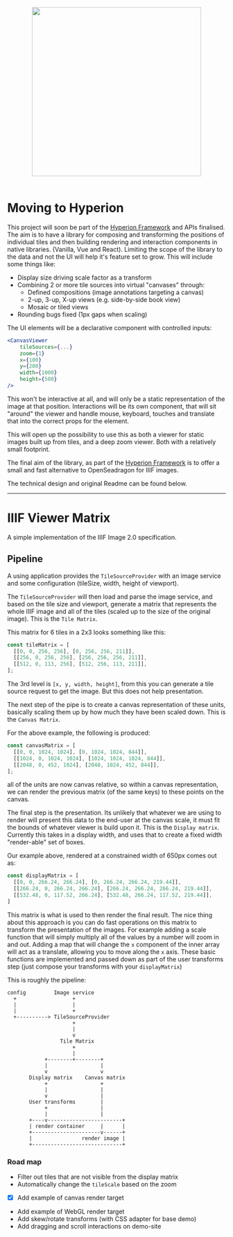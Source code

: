 <div align="center"><img src="https://raw.githubusercontent.com/stephenwf/hyperion/master/hyperion.png" width="390" /></div>
<br />

# Moving to Hyperion
This project will soon be part of the [Hyperion Framework](https://github.com/stephenwf/hyperion) and APIs finalised. The aim is to have a library for composing and transforming the positions of individual tiles and then building rendering and interaction components in native libraries. (Vanilla, Vue and React). Limiting the scope of the library to the data and not the UI will help it's feature set to grow. This will include some things like:

* Display size driving scale factor as a transform
* Combining 2 or more tile sources into virtual "canvases" through:
    * Defined compositions (image annotations targeting a canvas)
    * 2-up, 3-up, X-up views (e.g. side-by-side book view)
    * Mosaic or tiled views
* Rounding bugs fixed (1px gaps when scaling)

The UI elements will be a declarative component with controlled inputs:
```jsx
<CanvasViewer 
    tileSources={...}
    zoom={1}
    x={100}
    y={200}
    width={1000}
    height={500}
/>
```
This won't be interactive at all, and will only be a static representation of the image at that position. Interactions will be its own component, that will sit "around" the viewer and handle mouse, keyboard, touches and translate that into the correct props for the element.

This will open up the possibility to use this as both a viewer for static images built up from tiles, and a deep zoom viewer. Both with a relatively small footprint.

The final aim of the library, as part of the [Hyperion Framework](https://github.com/stephenwf/hyperion) is to offer a small and fast alternative to OpenSeadragon for IIIF images.

The technical design and original Readme can be found below.

<hr />


# IIIF Viewer Matrix
A simple implementation of the IIIF Image 2.0 specification. 

## Pipeline
A using application provides the `TileSourceProvider` with an image service
and some configuration (tileSize, width, height of viewport).

The `TileSourceProvider` will then load and parse the image service, and based
on the tile size and viewport, generate a matrix that represents the whole IIIF
image and all of the tiles (scaled up to the size of the original image). This
is the `Tile Matrix`.

This matrix for 6 tiles in a 2x3 looks something like this:
```js
const tileMatrix = [
  [[0, 0, 256, 256], [0, 256, 256, 211]],
  [[256, 0, 256, 256], [256, 256, 256, 211]],
  [[512, 0, 113, 256], [512, 256, 113, 211]],
];
```
The 3rd level is `[x, y, width, height]`, from this you can generate
a tile source request to get the image. But this does not help presentation.

The next step of the pipe is to create a canvas representation of these units,
basically scaling them up by how much they have been scaled down. This is the `Canvas Matrix`.

For the above example, the following is produced:
```js
const canvasMatrix = [
  [[0, 0, 1024, 1024], [0, 1024, 1024, 844]],
  [[1024, 0, 1024, 1024], [1024, 1024, 1024, 844]],
  [[2048, 0, 452, 1024], [2048, 1024, 452, 844]],
];
```
all of the units are now canvas relative, so within a canvas representation, we can render the
previous matrix (of the same keys) to these points on the canvas.

The final step is the presentation. Its unlikely that whatever we are using to render will present
this data to the end-user at the canvas scale, it must fit the bounds of whatever viewer is build
upon it. This is the `Display matrix`. Currently this takes in a display width, and uses that to create a 
fixed width "render-able" set of boxes.

Our example above, rendered at a constrained width of 650px comes out as:
```js
const displayMatrix = [
  [[0, 0, 266.24, 266.24], [0, 266.24, 266.24, 219.44]],
  [[266.24, 0, 266.24, 266.24], [266.24, 266.24, 266.24, 219.44]],
  [[532.48, 0, 117.52, 266.24], [532.48, 266.24, 117.52, 219.44]],
]
```

This matrix is what is used to then render the final result. The nice thing about this approach is
you can do fast operations on this matrix to transform the presentation of the images. For example
adding a scale function that will simply multiply all of the values by a number will zoom in and out.
Adding a map that will change the `x` component of the inner array will act as a translate, allowing you
to move along the `x` axis. These basic functions are implemented and passed down as part of the user
transforms step (just compose your transforms with your `displayMatrix`)

This is roughly the pipeline: 
```
config         Image service
  +                  +
  |                  |
  |                  +
  +----------> TileSourceProvider
                     +
                     |
                     v
                 Tile Matrix
                     +
                     |
            +--------+--------+
            |                 |
            v                 v
       Display matrix    Canvas matrix
            +                 +
            |                 |
            v                 |
       User transforms        |
            +                 |
            |                 |
       +----v------------------------+
       | render container     |      |
       +----------------------v------+
       |                render image |
       +-----------------------------+
```

### Road map
* Filter out tiles that are not visible from the display matrix
* Automatically change the `tileScale` based on the zoom
* [x] Add example of canvas render target
* Add example of WebGL render target
* Add skew/rotate transforms (with CSS adapter for base demo)
* Add dragging and scroll interactions on demo-site
